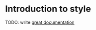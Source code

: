 # Introduction to style

TODO: write [great documentation](http://jacobian.org/writing/what-to-write/)
